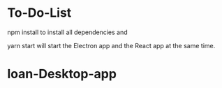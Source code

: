 # To-Do-List
npm install to install all dependencies and

yarn start will start the Electron app and the React app at the same time.
# loan-Desktop-app
